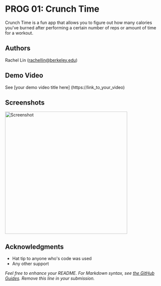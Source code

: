 # PROG 01: Crunch Time

Crunch Time is a fun app that allows you to figure out how many calories you've burned after performing a certain number of reps or amount of time for a workout.

## Authors

Rachel Lin ([rachellin@berkeley.edu](mailto:rachellin@berkeley.edu))

## Demo Video

See [your demo video title here] (https://link_to_your_video)

## Screenshots

<img src="screenshots/main.png" height="400" alt="Screenshot"/>

## Acknowledgments

* Hat tip to anyone who's code was used
* Any other support

*Feel free to enhance your README. For Markdown syntax, see [the GitHub Guides](https://guides.github.com/features/mastering-markdown/). Remove this line in your submission.*
